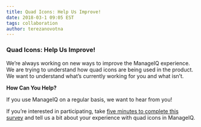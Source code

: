 ```yaml
---
title: Quad Icons: Help Us Improve!
date: 2018-03-1 09:05 EST
tags: collaboration
author: terezanovotna
---
```



### Quad Icons: Help Us Improve!

We’re always working on new ways to improve the ManageIQ experience. We are trying to understand how quad icons are being used in the product.  We want to understand what’s currently working for you and what isn’t.

**How Can You Help?**

If you use ManageIQ on a regular basis, we want to hear from you!

If you’re interested in participating, take [five minutes to complete this survey](https://docs.google.com/forms/d/e/1FAIpQLSfIyQyoGO_711XkQ0JeomCnWp6Ux0IauC-zEgD68kj9Kea_Vw/viewform) and tell us a bit about your experience with quad icons in ManageIQ.
